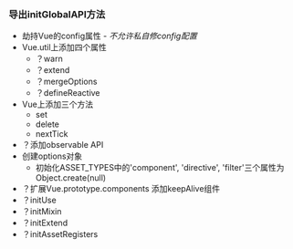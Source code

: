 ### 导出initGlobalAPI方法
* 劫持Vue的config属性 - _不允许私自修config配置_
* Vue.util上添加四个属性
  * ？warn
  * ？extend
  * ？mergeOptions
  * ？defineReactive
* Vue上添加三个方法
  * set
  * delete
  * nextTick
* ？添加observable API
* 创建options对象
  * 初始化ASSET_TYPES中的'component',
  'directive',
  'filter'三个属性为Object.create(null)
* ？扩展Vue.prototype.components 添加keepAlive组件
* ？initUse
* ？initMixin
* ？initExtend
* ？initAssetRegisters